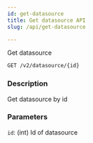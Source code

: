 ```yaml
---
id: get-datasource
title: Get datasource API
slug: /api/get-datasource

---
```


Get datasource

```bash
GET /v2/datasource/{id}
```

### Description

Get datasource by id

### Parameters

`id`: (int) Id of datasource
